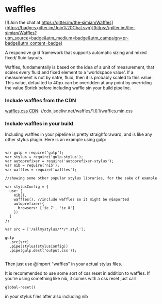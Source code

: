 waffles
==========

[![Join the chat at https://gitter.im/the-simian/Waffles](https://badges.gitter.im/Join%20Chat.svg)](https://gitter.im/the-simian/Waffles?utm_source=badge&utm_medium=badge&utm_campaign=pr-badge&utm_content=badge)

A responsive grid framework that supports automatic sizing and mixed fixed/
fluid layouts.

Waffles, fundamentally is based on the idea of a unit of measurement, that scales every fluid and fixed element to a 'worldspace value'. If a measurement is not by natre, fluid, then it is probably scaled to this value. This value, defaulted to 40px can be overidden at any point by overriding the value $brick before including waffle sin your build pipeline.

### Include waffles from the CDN
[waffles.css CDN](//cdn.jsdelivr.net/waffles/1.0.1/waffles.min.css): //cdn.jsdelivr.net/waffles/1.0.1/waffles.min.css

### Include waffles in your build
Including waffles in your pipeline is pretty straighforaward, and is like any other stylus plugin. Here is an example using gulp:

```

var gulp = require('gulp');
var stylus = require('gulp-stylus');
var autoprefixer = require('autoprefixer-stylus');
var nib = require('nib');
var waffles = require('waffles');

//showing some other popular stylus libraries, for the sake of example

var stylusConfig = {
  use: [
    nib(),
    waffles(), //include waffles so it might be @imported
    autoprefixer({
      browsers: ['ie 7', 'ie 8']
    })
  ]
};

var src = ['/allmystylus/**/*.styl'];

gulp
  .src(src)
  .pipe(stylus(stylusConfig))
  .pipe(gulp.dest('output.css'));
      
```      

Then just use @import "waffles" in your actual stylus files.

It is recommended to use some sort of css reset in addition to waffles. If you're using something like nib, it comes with a css reset just call

```
global-reset()
```

in your stylus files after also including nib


